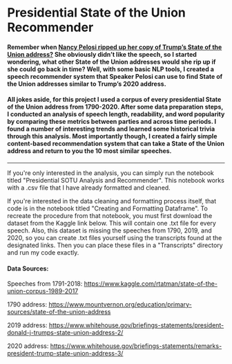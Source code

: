 # Presidential State of the Union Recommender

#### Remember when [Nancy Pelosi ripped up her copy of Trump’s State of the Union address?](https://www.youtube.com/watch?v=LPlvYeEfceU) She obviously didn’t like the speech, so I started wondering, what other State of the Union addresses would she rip up if she could go back in time? Well, with some basic NLP tools, I created a speech recommender system that Speaker Pelosi can use to find State of the Union addresses similar to Trump’s 2020 address. 

#### All jokes aside, for this project I used a corpus of every presidential State of the Union address from 1790-2020. After some data preparation steps, I conducted an analysis of speech length, readability, and word popularity by comparing these metrics between parties and across time periods. I found a number of interesting trends and learned some historical trivia through this analysis. Most importantly though, I created a fairly simple content-based recommendation system that can take a State of the Union address and return to you the 10 most similar speeches.

-----------

If you're only interested in the analysis, you can simply run the notebook titled "Presidential SOTU Analysis and Recommender". This notebook works with a .csv file that I have already formatted and cleaned.

If you're interested in the data cleaning and formatting process itself, that code is in the notebook titled "Creating and Formatting Dataframe". To recreate the procedure from that notebook, you must first download the dataset from the Kaggle link below. This will contain one .txt file for every speech. Also, this dataset is missing the speeches from 1790, 2019, and 2020, so you can create .txt files yourself using the transcripts found at the designated links. Then you can place these files in a "Transcripts" directory and run my code exactly.


#### Data Sources:

Speeches from 1791-2018: https://www.kaggle.com/rtatman/state-of-the-union-corpus-1989-2017

1790 address: https://www.mountvernon.org/education/primary-sources/state-of-the-union-address

2019 address: https://www.whitehouse.gov/briefings-statements/president-donald-j-trumps-state-union-address-2/

2020 address: https://www.whitehouse.gov/briefings-statements/remarks-president-trump-state-union-address-3/
